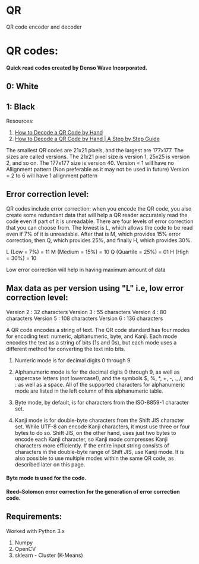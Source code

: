 # QR
QR code encoder and decoder

# QR codes: 
#### Quick read codes created by Denso Wave Incorporated.

## 0: White
## 1: Black

Resources:

1. [How to Decode a QR Code by Hand](https://youtu.be/KA8hDldvfv0)
2. [How to Decode a QR Code by Hand | A Step by Step Guide](https://youtu.be/kHTWTyV7VJQ)

The smallest QR codes are 21x21 pixels, and the largest are 177x177. The sizes are called versions. The 21x21 pixel size is version 1, 25x25 is version 2, and so on. The 177x177 size is version 40.
Version = 1 will have no Allignment pattern (Non preferable as it may not be used in future)
Version = 2 to 6 will have 1 allignment pattern

## Error correction level:
QR codes include error correction: when you encode the QR code, you also create some redundant data that will help a QR reader accurately read the code even if part of it is unreadable. There are four levels of error correction that you can choose from. The lowest is L, which allows the code to be read even if 7% of it is unreadable. After that is M, which provides 15% error correction, then Q, which provides 25%, and finally H, which provides 30%.

L (Low = 7%) = 11
M (Medium = 15%) = 10
Q (Quartile = 25%) = 01
H (High = 30%) = 10

Low error correction will help in having maximum amount of data

## Max data as per version using "L" i.e, low error correction level:
Version 2 : 32 characters
Version 3 : 55 characters
Version 4 : 80 characters
Version 5 : 108 characters
Version 6 : 136 characters

A QR code encodes a string of text. The QR code standard has four modes for encoding text: numeric, alphanumeric, byte, and Kanji. Each mode encodes the text as a string of bits (1s and 0s), but each mode uses a different method for converting the text into bits. 

1. Numeric mode is for decimal digits 0 through 9.

2. Alphanumeric mode is for the decimal digits 0 through 9, as well as uppercase letters (not lowercase!), and the symbols $, %, *, +, -, ., /, and : as well as a space. All of the supported characters for alphanumeric mode are listed in the left column of this alphanumeric table.

3. Byte mode, by default, is for characters from the ISO-8859-1 character set. 

4. Kanji mode is for double-byte characters from the Shift JIS character set. While UTF-8 can encode Kanji characters, it must use three or four bytes to do so. Shift JIS, on the other hand, uses just two bytes to encode each Kanji character, so Kanji mode compresses Kanji characters more efficiently. If the entire input string consists of characters in the double-byte range of Shift JIS, use Kanji mode. It is also possible to use multiple modes within the same QR code, as described later on this page.

#### Byte mode is used for the code. 

#### Reed–Solomon error correction for the generation of error correction code.

## Requirements:

Worked with Python 3.x

1. Numpy
2. OpenCV
3. sklearn - Cluster (K-Means)


